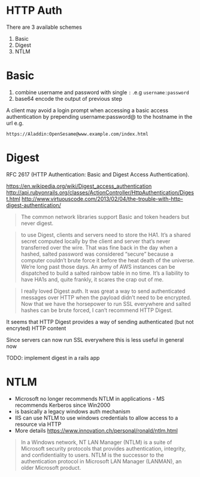 # HTTP Auth

There are 3 available schemes

1. Basic
1. Digest
1. NTLM

# Basic

1. combine username and password with single `:` .e.g `username:password`
2. base64 encode the output of previous step

A client may avoid a login prompt when accessing a basic access authentication
by prepending username:password@ to the hostname in the url e.g.

    https://Aladdin:OpenSesame@www.example.com/index.html

# Digest

RFC 2617 (HTTP Authentication: Basic and Digest Access Authentication).

https://en.wikipedia.org/wiki/Digest_access_authentication
http://api.rubyonrails.org/classes/ActionController/HttpAuthentication/Digest.html
http://www.virtuouscode.com/2013/02/04/the-trouble-with-http-digest-authentication/

> The common network libraries support Basic and token headers but never digest.

> to use Digest, clients and servers need to store the HA1. It’s a shared secret
> computed locally by the client and server that’s never transferred over the
> wire. That was fine back in the day when a hashed, salted password was
> considered “secure” because a computer couldn’t brute force it before the heat
> death of the universe. We’re long past those days. An army of AWS instances
> can be dispatched to build a salted rainbow table in no time. It’s a liability
> to have HA1s and, quite frankly, it scares the crap out of me.

> I really loved Digest auth. It was great a way to send authenticated messages
> over HTTP when the payload didn’t need to be encrypted. Now that we have the
> horsepower to run SSL everywhere and salted hashes can be brute forced, I
> can’t recommend HTTP Digest.

It seems that HTTP Digest provides a way of sending authenticated (but not
encryted) HTTP content

Since servers can now run SSL everywhere this is less useful in general now

TODO: implement digest in a rails app

# NTLM

- Microsoft no longer recommends NTLM in applications - MS recommends Kerberos
  since Win2000
- is basically a legacy windows auth mechanism
- IIS can use NTLM to use windows credentials to allow access to a resource via
  HTTP
- More details <https://www.innovation.ch/personal/ronald/ntlm.html>

> In a Windows network, NT LAN Manager (NTLM) is a suite of Microsoft security
> protocols that provides authentication, integrity, and confidentiality to
> users. NTLM is the successor to the authentication protocol in Microsoft LAN
> Manager (LANMAN), an older Microsoft product.
